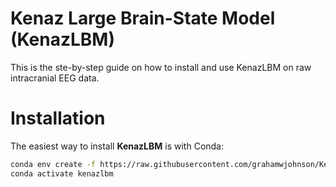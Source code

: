 # Kenaz Large Brain-State Model (KenazLBM)

This is the ste-by-step guide on how to install and use KenazLBM on raw intracranial EEG data. 

# Installation

The easiest way to install **KenazLBM** is with Conda:

```bash
conda env create -f https://raw.githubusercontent.com/grahamwjohnson/KenazLBM/main/environment.yml
conda activate kenazlbm
